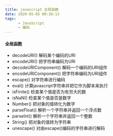 ```yaml
---
title: javascript 全局函数
date: 2020-05-05 00:38:13
tags:
      - JavaScript
      - 编码
---
```


#### 全局函数

* decodeURI()  解码某个编码的URI
* encodeURI()  把字符串编码为URI
* decodeURIComponent()   解码一个编码的URI组件
* encodeURIComponent()   把字符串编码为URI组件
* escape()  对字符串进行编码
* eval()   计算javascript字符串并把它作为脚本来执行
* isFinite()  检查某个值是否为有穷大的数
* isNaN()  检查某个值是否是数字
* Number()   把对象的值转化为数字
* parseFloat()   解析一个字符串并返回一个浮点数
* parseInt() 解析一个字符串并返回一个整数
* String()  把对象的值转为字符串
* unescape()  对由escape()编码的字符串进行解码